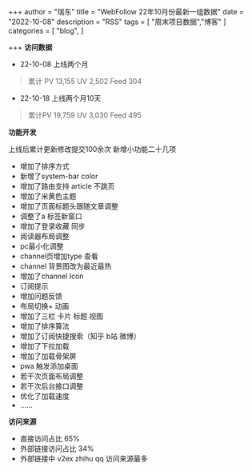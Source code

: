 +++
author = "瑞东"
title = "WebFollow 22年10月份最新一组数据"
date = "2022-10-08"
description = "RSS"
tags = [
    "周末项目数据","博客"
]
categories = [
    "blog",
]

+++
**访问数据**

- 22-10-08 上线两个月 
> 累计 PV 13,155 UV 2,502 Feed 304
- 22-10-18 上线两个月10天 
>累计PV 19,759 UV 3,030 Feed 495

**功能开发**

上线后累计更新修改提交100余次 新增小功能二十几项
- 增加了排序方式
- 新增了system-bar color
- 增加了路由支持 article 不跳页
- 增加了米黄色主题
- 增加了页面标题头跟随文章调整
- 调整了a 标签新窗口
- 增加了登录收藏 同步
- 阅读器布局调整
- pc最小化调整
- channel页增加type 查看
- channel 背景图改为最近最热
- 增加了channel Icon
- 订阅提示
- 增加问题反馈
- 布局切换+ 动画
- 增加了三栏 卡片 标题 视图
- 增加了排序算法
- 增加了订阅快捷搜索（知乎 b站 微博）
- 增加了下拉加载
- 增加了加载骨架屏
- pwa 触发添加桌面
- 若干次页面布局调整
- 若干次后台接口调整
- 优化了加载速度
- ......

**访问来源**

- 直接访问占比 65%
- 外部链接访问占比 34%
- 外部链接中 v2ex zhihu qq 访问来源最多

